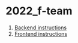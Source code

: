 # 2022_f-team

1. [Backend instructions](Backend/README.md)
2. [Frontend instructions](Frontend/README.md)